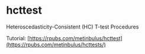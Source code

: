 # hcttest
Heteroscedasticity-Consistent (HC) T-test Procedures

Tutorial: [https://rpubs.com/metinbulus/hcttest](https://rpubs.com/metinbulus/hcttests/)
